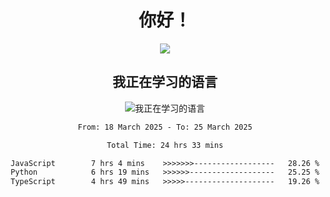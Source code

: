 <div align="center">
<h1>你好！</h1>
  
<a href="https://github.com/ikun0014">
    <img align="center" src="https://github-readme-stats-sigma-five.vercel.app/api?username=ikun0014&include_all_commits=true&show_icons=true&count_private=true&locale=cn&bg_color=0,EC6C6C,FFD479,FFFC79,73FA79,73FDFF,D783FF" />
  </a>
</div>

<div align="center">
<h2>我正在学习的语言</h2>
  
![我正在学习的语言](https://skillicons.dev/icons?i=python,nodejs,vue,html,dart)

</div>

<div align="center">
<!--START_SECTION:waka-->

```txt
From: 18 March 2025 - To: 25 March 2025

Total Time: 24 hrs 33 mins

JavaScript        7 hrs 4 mins    >>>>>>>------------------   28.26 %
Python            6 hrs 19 mins   >>>>>>-------------------   25.25 %
TypeScript        4 hrs 49 mins   >>>>>--------------------   19.26 %
```

<!--END_SECTION:waka-->

</div>
